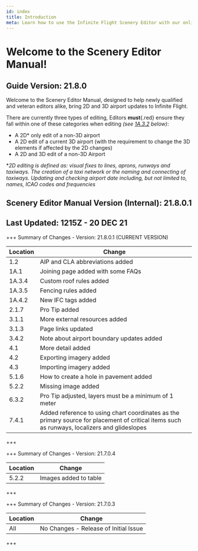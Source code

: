 ```yaml
---
id: index
title: Introduction
meta: Learn how to use the Infinite Flight Scenery Editor with our online documentation.
---
```


# Welcome to the Scenery Editor Manual!



## Guide Version: 21.8.0



Welcome to the Scenery Editor Manual, designed to help newly qualified and veteran editors alike, bring 2D and 3D airport updates to Infinite Flight. 



There are currently three types of editing, Editors **must**{.red} ensure they fall within one of these categories when editing *(see [1A.3.2](/guide/scenery-editor-manual/1a.-administration/1a.3-editor-rules#1a.3.2) below)*:

- A 2D* only edit of a non-3D airport
- A 2D edit of a current 3D airport (with the requirement to change the 3D elements if affected by the 2D changes)
- A 2D and 3D edit of a non-3D Airport



**2D editing is defined as: visual fixes to lines, aprons, runways and taxiways. The creation of a taxi network or the naming and connecting of taxiways. Updating and checking airport date including, but not limited to, names, ICAO codes and frequencies*



## Scenery Editor Manual Version (Internal): 21.8.0.1

## Last Updated: 1215Z - 20 DEC 21



+++ Summary of Changes - Version: 21.8.0.1 (CURRENT VERSION)

| Location | Change                                                       |
| -------- | ------------------------------------------------------------ |
| 1.2      | AIP and CLA abbreviations added                              |
| 1A.1     | Joining page added with some FAQs                            |
| 1A.3.4   | Custom roof rules added                                      |
| 1A.3.5   | Fencing rules added                                          |
| 1A.4.2   | New IFC tags added                                           |
| 2.1.7    | Pro Tip added                                                |
| 3.1.1    | More external resources added                                |
| 3.1.3    | Page links updated                                           |
| 3.4.2    | Note about airport boundary updates added                    |
| 4.1      | More detail added                                            |
| 4.2      | Exporting imagery added                                      |
| 4.3      | Importing imagery added                                      |
| 5.1.6    | How to create a hole in pavement added                       |
| 5.2.2    | Missing image added                                          |
| 6.3.2    | Pro Tip adjusted, layers must be a minimum of 1 meter        |
| 7.4.1    | Added reference to using chart coordinates as the primary source for placement of critical items such as runways, localizers and glideslopes |

+++



+++ Summary of Changes - Version: 21.7.0.4

| Location | Change                |
| -------- | --------------------- |
| 5.2.2    | Images added to table |

+++



+++ Summary of Changes - Version: 21.7.0.3

| Location | Change                                |
| -------- | ------------------------------------- |
| All      | No Changes - Release of Initial Issue |

+++

